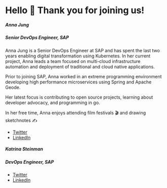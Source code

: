 
# Hello 👋 Thank you for joining us! 

##### Anna Jung
##### Senior DevOps Engineer, SAP

Anna Jung is a Senior DevOps Engineer at SAP and has spent the last two years enabling
 digital transformation using Kubernetes. In her current project, Anna leads a team 
 focused on multi-cloud infrastructure automation and deployment of traditional and 
 cloud native applications.
 
 Prior to joining SAP, Anna worked in an extreme programming environment developing high 
 performance microservices using Spring and Apache Geode.

 Her latest focus is contributing to open source projects, learning about developer advocacy, 
 and programming in go.
 
 In her free time, Anna enjoys attending film festivals 🎬 and drawing sketchnotes ✍️

- [Twitter](https://twitter.com/antheajung)
- [LinkedIn](https://www.linkedin.com/in/antheajung)


##### Katrina Steinman
##### DevOps Engineer, SAP


- [Twitter]()
- [LinkedIn]()